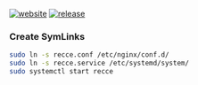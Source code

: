 [![website](https://img.shields.io/website?url=https://www.aneur.info&style=flat-square)](https://www.aneur.info/recce)
[![release](https://img.shields.io/github/v/release/aneurinsmith/Recce?include_prereleases&style=flat-square)](https://github.com/aneurinsmith/Recce/releases/latest)

### Create SymLinks

```bash
sudo ln -s recce.conf /etc/nginx/conf.d/
sudo ln -s recce.service /etc/systemd/system/
sudo systemctl start recce
```
